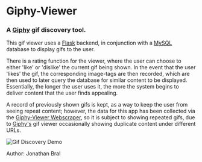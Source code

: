 # Giphy-Viewer
### A [Giphy](https://giphy.com/) gif discovery tool.
This gif viewer uses a [Flask](https://flask.palletsprojects.com/en/1.1.x/) backend, 
in conjunction with a [MySQL](https://www.mysql.com/) database to display gifs to the user.

There is a rating function for the viewer, where the user can choose to either 'like' or 'dislike' the current gif being shown.
In the event that the user 'likes' the gif, the corresponding image-tags are then recorded, which are then used to later query 
the database for similar content to be displayed. Essentially, the longer the user uses it, the more the system begins to deliver 
content that the user finds appealing.

A record of previously shown gifs is kept, as a way to keep the user from seeing repeat content; however, the data for this app
has been collected via the [Giphy-Viewer Webscraper](https://github.com/bralpdx/Giphy-Viewer/tree/master/scrape), so it is subject to showing
repeated gifs, due to [Giphy's](https://giphy.com/) gif viewer occasionally showing duplicate content under different URLs.

![](https://github.com/bralpdx/Giphy-Viewer/blob/master/demo/17-07-2020%20demo.gif "Gif Discovery Demo") 

Author: Jonathan Bral
